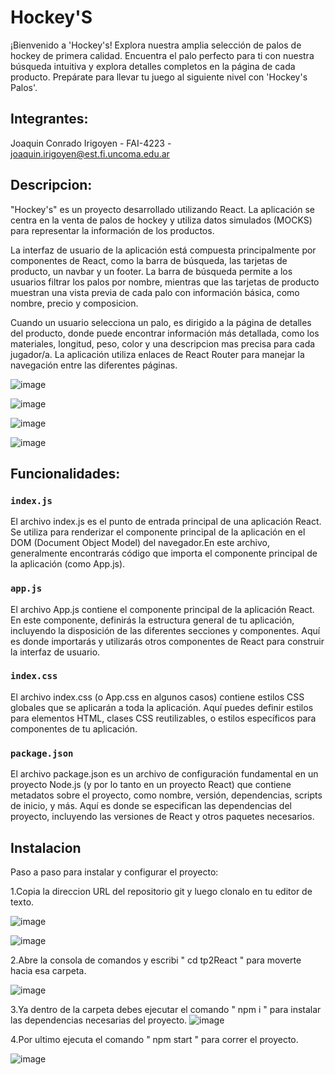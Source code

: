 # Hockey'S
¡Bienvenido a 'Hockey's! Explora nuestra amplia selección de palos de hockey de primera calidad. Encuentra el palo perfecto para ti con nuestra búsqueda intuitiva y explora detalles completos en la página de cada producto. Prepárate para llevar tu juego al siguiente nivel con 'Hockey's Palos'.

## Integrantes:
Joaquin Conrado Irigoyen - FAI-4223 - joaquin.irigoyen@est.fi.uncoma.edu.ar

## Descripcion:
"Hockey's" es un proyecto desarrollado utilizando React. La aplicación se centra en la venta de palos de hockey y utiliza datos simulados (MOCKS) para representar la información de los productos.

La interfaz de usuario de la aplicación está compuesta principalmente por componentes de React, como la barra de búsqueda, las tarjetas de producto, un navbar y un footer. La barra de búsqueda permite a los usuarios filtrar los palos por nombre, mientras que las tarjetas de producto muestran una vista previa de cada palo con información básica, como nombre, precio y composicion.

Cuando un usuario selecciona un palo, es dirigido a la página de detalles del producto, donde puede encontrar información más detallada, como los materiales, longitud, peso, color y una descripcion mas precisa para cada jugador/a. La aplicación utiliza enlaces de React Router para manejar la navegación entre las diferentes páginas.

![image](https://github.com/joaquinirigoyen/TP2React/assets/117104240/9862ea8a-f3da-48f5-9fd7-86f3fed492e0)

![image](https://github.com/joaquinirigoyen/TP2React/assets/117104240/29dd00e5-af51-4ec5-949c-d675ad82a57c)

![image](https://github.com/joaquinirigoyen/TP2React/assets/117104240/b03617fa-1ed4-41c2-bf82-69f493b2d65e)

![image](https://github.com/joaquinirigoyen/TP2React/assets/117104240/58742d03-a8c4-465f-8172-7c463d4eddc9)



## Funcionalidades: 

### `index.js`
El archivo index.js es el punto de entrada principal de una aplicación React. Se utiliza para renderizar el componente principal de la aplicación en el DOM (Document Object Model) del navegador.En este archivo, generalmente encontrarás código que importa el componente principal de la aplicación (como App.js).

### `app.js`
El archivo App.js contiene el componente principal de la aplicación React. En este componente, definirás la estructura general de tu aplicación, incluyendo la disposición de las diferentes secciones y componentes. Aquí es donde importarás y utilizarás otros componentes de React para construir la interfaz de usuario.

### `index.css`
El archivo index.css (o App.css en algunos casos) contiene estilos CSS globales que se aplicarán a toda la aplicación. Aquí puedes definir estilos para elementos HTML, clases CSS reutilizables, o estilos específicos para componentes de tu aplicación.

### `package.json`
El archivo package.json es un archivo de configuración fundamental en un proyecto Node.js (y por lo tanto en un proyecto React) que contiene metadatos sobre el proyecto, como nombre, versión, dependencias, scripts de inicio, y más. Aquí es donde se especifican las dependencias del proyecto, incluyendo las versiones de React y otros paquetes necesarios.

## Instalacion

Paso a paso para instalar y configurar el proyecto:

1.Copia la direccion URL del repositorio git y luego clonalo en tu editor de texto.

  ![image](https://github.com/joaquinirigoyen/React_PWA2024/assets/117104240/62bbcf46-b21f-4c00-a982-c09a40617f41)
 
  ![image](https://github.com/joaquinirigoyen/React_PWA2024/assets/117104240/51e5e8e8-10a0-4fe6-ba01-a81c23448979)

 
2.Abre la consola de comandos y escribi " cd tp2React " para moverte hacia esa carpeta.

![image](https://github.com/joaquinirigoyen/TP2React/assets/117104240/e97c702d-bebe-40a0-8e85-9f68e6ef8e1b)


3.Ya dentro de la carpeta debes ejecutar el comando " npm i " para instalar las dependencias necesarias del proyecto.
 ![image](https://github.com/joaquinirigoyen/TP2React/assets/117104240/3fb4f1e4-3894-4c01-8ca6-53a53f6e229f)


4.Por ultimo ejecuta el comando " npm start " para correr el proyecto.

![image](https://github.com/joaquinirigoyen/TP2React/assets/117104240/bba76f1e-be6d-4df0-8b36-014f3dc4bfc9)

